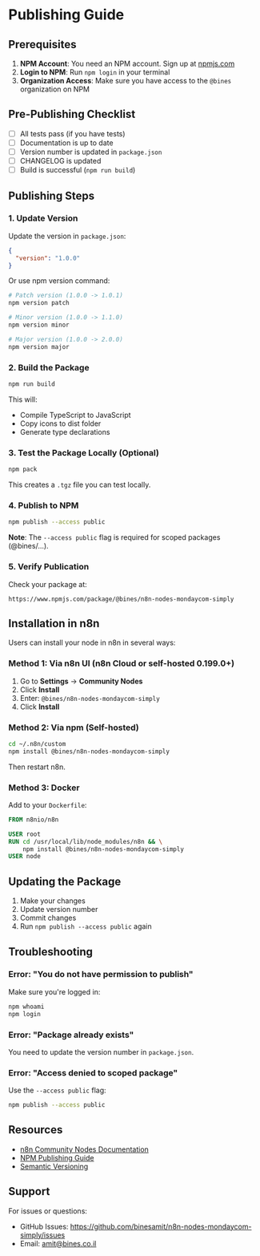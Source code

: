 # Publishing Guide

## Prerequisites

1. **NPM Account**: You need an NPM account. Sign up at [npmjs.com](https://www.npmjs.com)
2. **Login to NPM**: Run `npm login` in your terminal
3. **Organization Access**: Make sure you have access to the `@bines` organization on NPM

## Pre-Publishing Checklist

- [ ] All tests pass (if you have tests)
- [ ] Documentation is up to date
- [ ] Version number is updated in `package.json`
- [ ] CHANGELOG is updated
- [ ] Build is successful (`npm run build`)

## Publishing Steps

### 1. Update Version

Update the version in `package.json`:

```json
{
  "version": "1.0.0"
}
```

Or use npm version command:

```bash
# Patch version (1.0.0 -> 1.0.1)
npm version patch

# Minor version (1.0.0 -> 1.1.0)
npm version minor

# Major version (1.0.0 -> 2.0.0)
npm version major
```

### 2. Build the Package

```bash
npm run build
```

This will:
- Compile TypeScript to JavaScript
- Copy icons to dist folder
- Generate type declarations

### 3. Test the Package Locally (Optional)

```bash
npm pack
```

This creates a `.tgz` file you can test locally.

### 4. Publish to NPM

```bash
npm publish --access public
```

**Note**: The `--access public` flag is required for scoped packages (@bines/...).

### 5. Verify Publication

Check your package at:
```
https://www.npmjs.com/package/@bines/n8n-nodes-mondaycom-simply
```

## Installation in n8n

Users can install your node in n8n in several ways:

### Method 1: Via n8n UI (n8n Cloud or self-hosted 0.199.0+)

1. Go to **Settings** → **Community Nodes**
2. Click **Install**
3. Enter: `@bines/n8n-nodes-mondaycom-simply`
4. Click **Install**

### Method 2: Via npm (Self-hosted)

```bash
cd ~/.n8n/custom
npm install @bines/n8n-nodes-mondaycom-simply
```

Then restart n8n.

### Method 3: Docker

Add to your `Dockerfile`:

```dockerfile
FROM n8nio/n8n

USER root
RUN cd /usr/local/lib/node_modules/n8n && \
    npm install @bines/n8n-nodes-mondaycom-simply
USER node
```

## Updating the Package

1. Make your changes
2. Update version number
3. Commit changes
4. Run `npm publish --access public` again

## Troubleshooting

### Error: "You do not have permission to publish"

Make sure you're logged in:
```bash
npm whoami
npm login
```

### Error: "Package already exists"

You need to update the version number in `package.json`.

### Error: "Access denied to scoped package"

Use the `--access public` flag:
```bash
npm publish --access public
```

## Resources

- [n8n Community Nodes Documentation](https://docs.n8n.io/integrations/community-nodes/)
- [NPM Publishing Guide](https://docs.npmjs.com/creating-and-publishing-scoped-public-packages)
- [Semantic Versioning](https://semver.org/)

## Support

For issues or questions:
- GitHub Issues: https://github.com/binesamit/n8n-nodes-mondaycom-simply/issues
- Email: amit@bines.co.il
